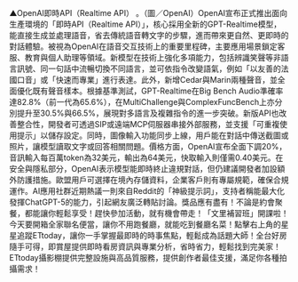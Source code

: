 ▲OpenAI即時API（Realtime API）             。（圖／OpenAI）OpenAI宣布正式推出面向生產環境的「即時API（Realtime API）」，核心採用全新的GPT-Realtime模型，能直接生成並處理語音，省去傳統語音轉文字的步驟，進而帶來更自然、更即時的對話體驗。被視為OpenAI在語音交互技術上的重要里程碑，主要應用場景鎖定客服、教育與個人助理等領域。新模型在技術上強化多項能力，包括辨識笑聲等非語言訊號、同一句話中流暢切換不同語言，並可依指令改變語氣，例如「以友善的法國口音」或「快速而專業」進行表達。此外，新增Cedar與Marin兩種聲音，並全面優化既有聲音樣本。根據基準測試，GPT-Realtime在Big Bench Audio準確率達82.8%（前一代為65.6%），在MultiChallenge與ComplexFuncBench上亦分別提升至30.5%與66.5%，展現對多語言及複雜指令的進一步突破。新版API也改善整合性，開發者可透過SIP或遠端MCP伺服器串接外部服務，並支援「可重複使用提示」以儲存設定。同時，圖像輸入功能同步上線，用戶能在對話中傳送截圖或照片，讓模型讀取文字或回答相關問題。價格方面，OpenAI宣布全面下調20%，音訊輸入每百萬token為32美元，輸出為64美元，快取輸入則僅需0.40美元。在安全與隱私部分，OpenAI表示模型能即時終止違規對話，但仍建議開發者加設額外防護措施。歐盟用戶可選擇在境內存儲資料，企業客戶則有專屬規範，確保合規運作。AI應用社群近期熱議一則來自Reddit的「神級提示詞」，支持者稱能最大化發揮ChatGPT-5的能力，引起網友廣泛轉貼討論。獎品應有盡有！不論是約會聚餐，都能讓你輕鬆享受！趕快參加活動，就有機會帶走！「文里補習班」開課啦！今天要開箱全家聯名便當，讓你不用跑餐廳，就能吃到餐廳名菜！點擊右上角的星星追蹤ETtoday，讓你一手掌握最即時的時事焦點，輕鬆成為話題大師！全台好房隨手可得，即賞屋提供即時看房資訊與專業分析，省時省力，輕鬆找到完美家！ETtoday攝影棚提供完整設施與高品質服務，提供創作者最佳支援，滿足你各種拍攝需求！